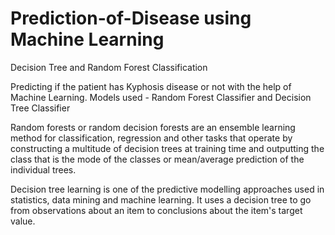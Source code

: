 # Prediction-of-Disease using Machine Learning
Decision Tree and Random Forest Classification

Predicting if the patient has Kyphosis disease or not with the help of Machine Learning.
Models used - Random Forest Classifier and Decision Tree Classifier

Random forests or random decision forests are an ensemble learning method for classification, regression and other tasks that operate by constructing 
a multitude of decision trees at training time and outputting the class that is the mode of the classes or mean/average prediction of the individual trees.

Decision tree learning is one of the predictive modelling approaches used in statistics, data mining and machine learning. It uses a decision tree to go 
from observations about an item to conclusions about the item's target value.

